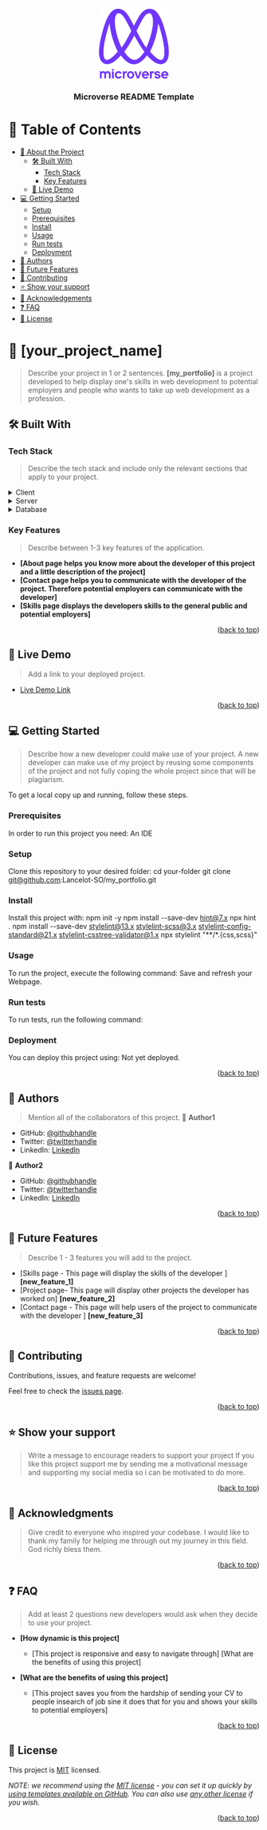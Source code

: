 <a name="readme-top"></a>

<!--
HOW TO USE:
This is an example of how you may give instructions on setting up your project locally.
Modify this file to match your project and remove sections that don't apply.
REQUIRED SECTIONS:
- Table of Contents
- About the Project
  - Built With
  - Live Demo
- Getting Started
- Authors
- Future Features
- Contributing
- Show your support
- Acknowledgements
- License
After you're finished please remove all the comments and instructions!
-->

<div align="center">

  <img src="murple_logo.png" alt="logo" width="140"  height="auto" />
  <br/>

  <h3><b>Microverse README Template</b></h3>

</div>

<!-- TABLE OF CONTENTS -->

# 📗 Table of Contents

- [📖 About the Project](#about-project)
  - [🛠 Built With](#built-with)
    - [Tech Stack](#tech-stack)
    - [Key Features](#key-features)
  - [🚀 Live Demo](#live-demo)
- [💻 Getting Started](#getting-started)
  - [Setup](#setup)
  - [Prerequisites](#prerequisites)
  - [Install](#install)
  - [Usage](#usage)
  - [Run tests](#run-tests)
  - [Deployment](#triangular_flag_on_post-deployment)
- [👥 Authors](#authors)
- [🔭 Future Features](#future-features)
- [🤝 Contributing](#contributing)
- [⭐️ Show your support](#support)
- [🙏 Acknowledgements](#acknowledgements)
- [❓ FAQ](#faq)
- [📝 License](#license)

<!-- PROJECT DESCRIPTION -->

# 📖 [your_project_name] <a name="about-project"></a>

> Describe your project in 1 or 2 sentences.
**[my_portfolio]** is a project developed to help display one's skills in web development to potential employers and people who wants to take up web development as a profession.

## 🛠 Built With <a name="HTML"></a><a name="CSS"></a>

### Tech Stack <a name="tech-stack"></a>

> Describe the tech stack and include only the relevant sections that apply to your project.
<details>
  <summary>Client</summary>
  <ul>
    <li><a href="https://html.com/">Html</a></li>
    <li><a href="https://www.w3.org/Style/CSS/">Css</a></li>
  </ul>
</details>

<details>
  <summary>Server</summary>
  <ul>
    <li><a href="#">Not Yet</a></li>
  </ul>
</details>

<details>
<summary>Database</summary>
  <ul>
    <li><a href="#">Not Yet</a></li>
  </ul>
</details>

<!-- Features -->

### Key Features <a name="key-features"></a>

> Describe between 1-3 key features of the application.
- **[About page helps you know more about the developer of this project and a little description of the project]**
- **[Contact page helps you to communicate with the developer of the project. Therefore potential employers can communicate with the developer]**
- **[Skills page displays the developers skills to the general public and potential employers]**

<p align="right">(<a href="#readme-top">back to top</a>)</p>

<!-- LIVE DEMO -->

## 🚀 Live Demo <a name="deploy"></a>

> Add a link to your deployed project.
- [Live Demo Link](https://lancelot-so.github.io/my_portfolio/)

<p align="right">(<a href="#readme-top">back to top</a>)</p>

<!-- GETTING STARTED -->

## 💻 Getting Started <a name="getting-started"></a>

> Describe how a new developer could make use of your project.
A new developer can make use of my project by reusing some components of the project and not fully coping the whole project since that will be plagiarism.

To get a local copy up and running, follow these steps.

### Prerequisites

In order to run this project you need: An IDE

<!--
Example command:
```sh
 gem install rails
```
 -->

### Setup

Clone this repository to your desired folder: 
cd your-folder
git clone git@github.com:Lancelot-SO/my_portfolio.git

<!--
Example commands:
```sh
  cd my-folder
  git clone git@github.com:myaccount/my-project.git
```
--->

### Install

Install this project with:
npm init -y 
npm install --save-dev hint@7.x 
npx hint . 
npm install --save-dev stylelint@13.x stylelint-scss@3.x stylelint-config-standard@21.x stylelint-csstree-validator@1.x 
npx stylelint "**/*.{css,scss}"


<!--
Example command:
```sh
  cd my-project
  gem install
```
--->

### Usage

To run the project, execute the following command:
Save and refresh your Webpage.

<!--
Example command:
```sh
  rails server
```
--->

### Run tests

To run tests, run the following command:

<!--
Example command:
```sh
  bin/rails test test/models/article_test.rb
```
--->

### Deployment

You can deploy this project using:
Not yet deployed.

<!--
Example:
```sh
```
 -->

<p align="right">(<a href="#readme-top">back to top</a>)</p>

<!-- AUTHORS -->

## 👥 Authors <a name="Felix Adjei Sowah"></a>

> Mention all of the collaborators of this project.
👤 **Author1**

- GitHub: [@githubhandle](https://github.com/Lancelot-SO)
- Twitter: [@twitterhandle](https://twitter.com/lancelot_hans)
- LinkedIn: [LinkedIn](www.linkedin.com/in/felix-sowah)

👤 **Author2**

- GitHub: [@githubhandle](https://github.com/githubhandle)
- Twitter: [@twitterhandle](https://twitter.com/twitterhandle)
- LinkedIn: [LinkedIn](https://linkedin.com/in/linkedinhandle)

<p align="right">(<a href="#readme-top">back to top</a>)</p>

<!-- FUTURE FEATURES -->

## 🔭 Future Features <a name="future-features"></a>

> Describe 1 - 3 features you will add to the project.
- [Skills page - This page will display the skills of the developer ] **[new_feature_1]**
- [Project page- This page will display other projects the developer has worked on] **[new_feature_2]**
- [Contact page - This page will help users of the project to communicate with the developer ] **[new_feature_3]**

<p align="right">(<a href="#readme-top">back to top</a>)</p>

<!-- CONTRIBUTING -->

## 🤝 Contributing <a name="contributing"></a>

Contributions, issues, and feature requests are welcome!

Feel free to check the [issues page](../../issues/).

<p align="right">(<a href="#readme-top">back to top</a>)</p>

<!-- SUPPORT -->

## ⭐️ Show your support <a name="support"></a>

> Write a message to encourage readers to support your project
If you like this project support me by sending me a motivational message and supporting my social media so i can be motivated to do more.

<p align="right">(<a href="#readme-top">back to top</a>)</p>

<!-- ACKNOWLEDGEMENTS -->

## 🙏 Acknowledgments <a name="Mad. Doris, Mr. Mathias, Ms. Hannah, Mr. George & the entire Bassaw family"></a>

> Give credit to everyone who inspired your codebase.
I would like to thank my family for helping me through out my journey in this field. God richly bless them.

<p align="right">(<a href="#readme-top">back to top</a>)</p>

<!-- FAQ (optional) -->

## ❓ FAQ <a name="faq"></a>

> Add at least 2 questions new developers would ask when they decide to use your project.
- **[How dynamic is this project]**

  - [This project is responsive and easy to navigate through] [What are the benefits of using this project]

- **[What are the benefits of using this project]**

  - [This project saves you from the hardship of sending your CV to people insearch of job sine it does that for you and shows your skills to potential employers]

<p align="right">(<a href="#readme-top">back to top</a>)</p>

<!-- LICENSE -->

## 📝 License <a name="license"></a>

This project is [MIT](./LICENSE) licensed.

_NOTE: we recommend using the [MIT license](https://choosealicense.com/licenses/mit/) - you can set it up quickly by [using templates available on GitHub](https://docs.github.com/en/communities/setting-up-your-project-for-healthy-contributions/adding-a-license-to-a-repository). You can also use [any other license](https://choosealicense.com/licenses/) if you wish._

<p align="right">(<a href="#readme-top">back to top</a>)</p>